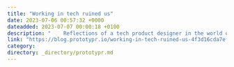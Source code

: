 ```yaml
---
title: "Working in tech ruined us"
date: 2023-07-06 00:57:32 +0000
dateadded: 2023-07-07 00:00:18 +0100
description: "    Reflections of a tech product designer in the world of tech capitalisation and merchandised design skillsets  Continue reading on Prototypr »  "
link: "https://blog.prototypr.io/working-in-tech-ruined-us-4f3d16cda7ef?source=rss----eb297ea1161a---4"
category:
directory: _directory/prototypr.md
---
```

